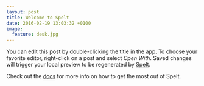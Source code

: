 ```yaml
---
layout: post
title: Welcome to Spelt
date: 2016-02-19 13:03:32 +0100
image:
  feature: desk.jpg
---
```


You can edit this post by double-clicking the title in the app. To choose your favorite editor, right-click on a post and select _Open With_. Saved changes will trigger your local preview to be regenerated by [Spelt](http://spelt.io).

Check out the [docs](http://docs.spelt.io/) for more info on how to get the most out of Spelt.